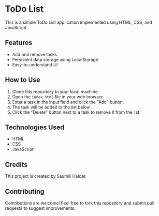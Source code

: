# ToDo List

This is a simple ToDo List application implemented using HTML, CSS, and JavaScript.

## Features
- Add and remove tasks
- Persistent data storage using LocalStorage
- Easy-to-understand UI

## How to Use
1. Clone this repository to your local machine.
2. Open the `index.html` file in your web browser.
3. Enter a task in the input field and click the "Add" button.
4. The task will be added to the list below.
5. Click the "Delete" button next to a task to remove it from the list.

## Technologies Used
- HTML
- CSS
- JavaScript

## Credits
This project is created by Saumili Haldar.

## Contributing
Contributions are welcome! Feel free to fork this repository and submit pull requests to suggest improvements.
